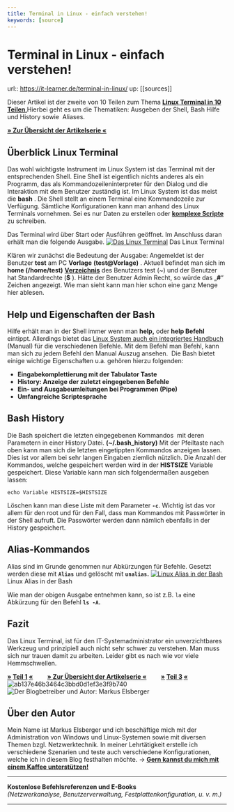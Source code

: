 ```yaml
---
title: Terminal in Linux - einfach verstehen!
keywords: [source]
---
```


# Terminal in Linux - einfach verstehen!

url:: https://it-learner.de/terminal-in-linux/
up: [[sources]]

Dieser Artikel ist der zweite von 10 Teilen zum Thema [**Linux Terminal in 10 Teilen**.](https://it-learner.de/das-linux-terminal-in-10-teilen/)Hierbei geht es um die Thematiken: Ausgeben der Shell, Bash Hilfe und History sowie  Aliases.

**[» Zur Übersicht der Artikelserie «](https://it-learner.de/?p=3024&preview=true)**

## Überblick Linux Terminal

Das wohl wichtigste Instrument im Linux System ist das Terminal mit der entsprechenden Shell. Eine Shell ist eigentlich nichts anderes als ein Programm, das als Kommandozeileninterpreter für den Dialog und die Interaktion mit dem Benutzer zuständig ist. Im Linux System ist das meist die **bash** . Die Shell stellt an einem Terminal eine Kommandozeile zur Verfügung. Sämtliche Konfigurationen kann man anhand des Linux Terminals vornehmen. Sei es nur Daten zu erstellen oder **[komplexe Scripte](https://it-learner.de/linux-bash-script-erstellen/)** zu schreiben.

Das Terminal wird über Start oder Ausführen geöffnet. Im Anschluss daran erhält man die folgende Ausgabe.
[![Das Linux Terminal](https://it-learner.de/wp-content/uploads/2015/05/Linux-Terminal-1.png "Terminal in Linux - Hilfe und History 1")](https://it-learner.de/wp-content/uploads/2015/05/Linux-Terminal-1.png) Das Linux Terminal

Klären wir zunächst die Bedeutung der Ausgabe: Angemeldet ist der Benutzer **test** am PC **Vorlage** **(test@Vorlage)** . Aktuell befindet man sich im **home (/home/test)** [**Verzeichnis**](https://it-learner.de/terminal-in-linux-verzeichnisstruktur-teil-4/) des Benutzers test (~) und der Benutzer hat Standardrechte (**$** ). Hätte der Benutzer Admin Recht, so würde das „**#**“ Zeichen angezeigt. Wie man sieht kann man hier schon eine ganz Menge hier ablesen.

## Help und Eigenschaften der Bash

Hilfe erhält man in der Shell immer wenn man **help,** oder **help Befehl** eintippt. Allerdings bietet das [Linux System auch ein integriertes Handbuch](https://it-learner.de/linux-das-umfassende-handbuch/) (Manual) für die verschiedenen Befehle. Mit dem Befehl man Befehl, kann man sich zu jedem Befehl den Manual Auszug ansehen.  Die Bash bietet einige wichtige Eigenschaften u.a. gehören hierzu folgenden:

* **Eingabekomplettierung mit der Tabulator Taste**
* **History: Anzeige der zuletzt eingegebenen Befehle**
* **Ein- und Ausgabeumleitungen bei Programmen (Pipe)**
* **Umfangreiche Scriptesprache**

## Bash History

Die Bash speichert die letzten eingegebenen Kommandos  mit deren Parametern in einer History Datei. **(~/.bash_history)** Mit der Pfeiltaste nach oben kann man sich die letzten eingetippten Kommandos anzeigen lassen. Dies ist vor allem bei sehr langen Eingaben ziemlich nützlich. Die Anzahl der Kommandos, welche gespeichert werden wird in der **HISTSIZE** Variable gespeichert. Diese Variable kann man sich folgendermaßen ausgeben lassen:

```
echo Variable HISTSIZE=$HISTSIZE
```

Löschen kann man diese Liste mit dem Parameter **`-c`**. Wichtig ist das vor allem für den root und für den Fall, dass man Kommandos mit Passwörter in der Shell aufruft. Die Passwörter werden dann nämlich ebenfalls in der History gespeichert.

## Alias-Kommandos

Alias sind im Grunde genommen nur Abkürzungen für Befehle. Gesetzt werden diese mit **`Alias`** und gelöscht mit **`unalias`.**
[![Linux Alias in der Bash](https://it-learner.de/wp-content/uploads/2015/05/Linux-Bash-Alias.png "Terminal in Linux - Hilfe und History 2")](https://it-learner.de/wp-content/uploads/2015/05/Linux-Bash-Alias.png) Linux Alias in der Bash

Wie man der obigen Ausgabe entnehmen kann, so ist z.B. `la` eine Abkürzung für den Befehl **`ls -A`.**

## Fazit

Das Linux Terminal, ist für den IT-Systemadministrator ein unverzichtbares Werkzeug und prinzipiell auch nicht sehr schwer zu verstehen. Man muss sich nur trauen damit zu arbeiten. Leider gibt es nach wie vor viele Hemmschwellen.

**[»](https://it-learner.de/?p=3024&preview=true) [Teil 1](https://it-learner.de/warum-sollte-man-die-linux-shell-verwenden/) [«](https://it-learner.de/?p=3024&preview=true)          [» Zur Übersicht der Artikelserie «](https://it-learner.de/?p=3024&preview=true)          [»](https://it-learner.de/?p=3024&preview=true) [Teil 3](https://it-learner.de/terminal-in-linux-teil-2/) [«](https://it-learner.de/?p=3024&preview=true)**  
![ab137e46b3464c3bbd0d1ef3e3f9b740](https://vg05.met.vgwort.de/na/ab137e46b3464c3bbd0d1ef3e3f9b740 "Terminal in Linux - Hilfe und History 3")  
![Der Blogbetreiber und Autor: Markus Elsberger](http://it-learner.de/wp-content/uploads/2012/11/Autor-Markus-767x1024.png)  

## Über den Autor

Mein Name ist Markus Elsberger und ich beschäftige mich mit der Administration von Windows und Linux-Systemen sowie mit diversen Themen bzgl. Netzwerktechnik. In meiner Lehrtätigkeit erstelle ich verschiedene Szenarien und teste auch verschiedene Konfigurationen, welche ich in diesem Blog festhalten möchte. -> **[Gern kannst du mich mit einem Kaffee unterstützen!](https://ko-fi.com/itlearnerde)**  

---

**Kostenlose Befehlsreferenzen und E-Books**   
*(Netzwerkanalyse, Benutzerverwaltung, Festplattenkonfiguration, u. v. m.)*

---

